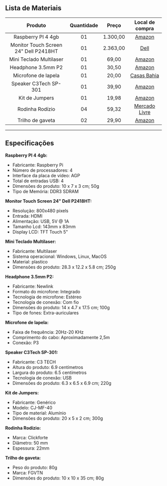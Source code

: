 ## Lista de Materiais

Produto | Quantidade | Preço | Local de compra
:-----: | :-----: | :-----: | :-----:
Raspberry PI 4 4gb | 01 | 1.300,00 | [Amazon](https://www.amazon.com.br/Raspberry-Pi-Computer-Model-RAM/dp/B07TC2BK1X/ref=asc_df_B07TC2BK1X/?tag=googleshopp00-20&linkCode=df0&hvadid=379714766595&hvpos=&hvnetw=g&hvrand=11063959695783500838&hvpone=&hvptwo=&hvqmt=&hvdev=c&hvdvcmdl=&hvlocint=&hvlocphy=1001729&hvtargid=pla-818643320764&psc=1) |
Monitor Touch Screen 24" Dell P2418HT | 01 | 2.363,00 | [Dell](https://www.dell.com/pt-br/shop/monitor-touch-screen-24-dell-p2418ht/apd/210-asnw/monitores-e-acess%C3%B3rios) |
Mini Teclado Multilaser | 01 | 69,00 | [Amazon](https://www.amazon.com.br/Multilaser-TC153-Teclado-Comfort-Preto/dp/B074WGMF1Q/ref=asc_df_B074WGMF1Q/?tag=googleshopp00-20&linkCode=df0&hvadid=379713309507&hvpos=&hvnetw=g&hvrand=9776396848694902944&hvpone=&hvptwo=&hvqmt=&hvdev=c&hvdvcmdl=&hvlocint=&hvlocphy=1001729&hvtargid=pla-811347645313&th=1) |
Headphone 3.5mm P2 | 01 | 30,50 | [Amazon](https://www.amazon.com.br/Fone-Ouvido-Headset-Hs302-Newlink/dp/B0754CLHP1/ref=d_pd_sbs_sccl_2_7/131-0797966-0324922?pd_rd_w=Pnga2&content-id=amzn1.sym.d5ffa5eb-c14b-4098-a3c1-e33e4cc20b5c&pf_rd_p=d5ffa5eb-c14b-4098-a3c1-e33e4cc20b5c&pf_rd_r=SN12B4CAGKC4JB3RJ871&pd_rd_wg=meI0n&pd_rd_r=58a7fc36-860e-4bea-b1e2-35daff6e8c7a&pd_rd_i=B0754CLHP1&psc=1) |
Microfone de lapela | 01 | 20,00 | [Casas Bahia](https://www.casasbahia.com.br/microfone-de-lapela-celular-smartphone-profissional-stereo-1505842478/p/1505842478?utm_medium=Cpc&utm_source=google_freelisting&IdSku=1505842478&idLojista=12231&tipoLojista=3P) |
Speaker C3Tech SP-301 | 01 | 39,90 | [Amazon](https://www.amazon.com.br/Speaker-SP-301BK-C3TECH-Altos-Falantes-Computador/dp/B075XH82V8) |
Kit de Jumpers | 01 | 19,98 | [Amazon](https://www.amazon.com.br/Cabinho-Jumper-Macho-Unidades-Protoboard/dp/B09QCJ9P79/ref=asc_df_B09QCJ9P79/?tag=googleshopp00-20&linkCode=df0&hvadid=379738801152&hvpos=&hvnetw=g&hvrand=15412667090974180204&hvpone=&hvptwo=&hvqmt=&hvdev=c&hvdvcmdl=&hvlocint=&hvlocphy=1001729&hvtargid=pla-1659572705882&psc=1) |
Rodinha Rodízio | 04 | 59,32 | [Mercado Livre](https://produto.mercadolivre.com.br/MLB-2022154076-4-rodinha-rodizio-roda-reforcada-moveis-pesados-50mm-400kg-_JM?matt_tool=81686442&matt_word=&matt_source=google&matt_campaign_id=14302215513&matt_ad_group_id=134553699108&matt_match_type=&matt_network=g&matt_device=c&matt_creative=539425477675&matt_keyword=&matt_ad_position=&matt_ad_type=pla&matt_merchant_id=313125094&matt_product_id=MLB2022154076&matt_product_partition_id=1800928019913&matt_target_id=aud-1454065850347:pla-1800928019913&gclid=CjwKCAiAuOieBhAIEiwAgjCvcvx6XhjwMeOpjXPEXwEj1_Xw8eaOlmfPnSbLsYChLuAd-1PGg41bIhoC10MQAvD_BwE)
Trilho de gaveta | 02 | 29,90 | [Amazon](https://www.amazon.com.br/Corredi%C3%A7a-Telesc%C3%B3pica-Trilho-350mm-Gaveta/dp/B0949MBTKJ/ref=asc_df_B0949MBTKJ/?tag=googleshopp00-20&linkCode=df0&hvadid=389669530050&hvpos=&hvnetw=g&hvrand=17152566601696268179&hvpone=&hvptwo=&hvqmt=&hvdev=c&hvdvcmdl=&hvlocint=&hvlocphy=9100340&hvtargid=pla-1656367079017&psc=1)

***

## Especificações

**Raspberry PI 4 4gb:**
- Fabricante: Raspberry Pi
- Número de processadores: 4
- Interface da placa de vídeo: AGP
- Total de entradas USB: 4
- Dimensões do produto: 10 x 7 x 3 cm; 50g
- Tipo de Memória: DDR3 SDRAM

**Monitor Touch Screen 24" Dell P2418HT:**
- Resolução: 800x480 pixels
- Entrada: HDMI
- Alimentação: USB, 5V @ 1A
- Tamanho Lcd: 143mm x 83mm
- Display LCD: TFT Touch 5"

**Mini Teclado Multilaser:**
- Fabricante: Multilaser
- Sistema operacional: Windows, Linux, MacOS
- Material: plastico
- Dimensões do produto: 28.3 x 12.2 x 5.8 cm; 250g

**Headphone 3.5mm P2:**
- Fabricante: Newlink
- Formato do microfone: Integrado
- Tecnologia de microfone: Estéreo
- Tecnologia de conexão: Com fio
- Dimensões do produto: 14 x 4.7 x 17.5 cm; 100g
- Tipo de fones: Extra-auriculares

**Microfone de lapela:**
- Faixa de frequência: 20Hz-20 KHz
- Comprimento do cabo: Aproximadamente 2,5m
- Conexão: P3

**Speaker C3Tech SP-301:**
- Fabricante: C3 TECH
- Altura do produto: 6.9 centímetros
- Largura do produto: 6.5 centímetros
- Tecnologia de conexão: USB
- Dimensões do produto: 6.3 x 6.5 x 6.9 cm; 220g

**Kit de Jumpers:**
- Fabricante: Genérico
- Modelo: CJ-MF-40
- Tipo de material: Alumínio
- Dimensões do produto: 20 x 5 x 2 cm; 300g

**Rodinha Rodízio:**
- Marca: Clickforte
- Diâmetro: 50 mm
- Espessura: 22mm

**Trilho de gaveta:**
- Peso do produto: 80g
- Marca: FGVTN
- Dimensões do produto: 10 x 10 x 35 cm; 80g
